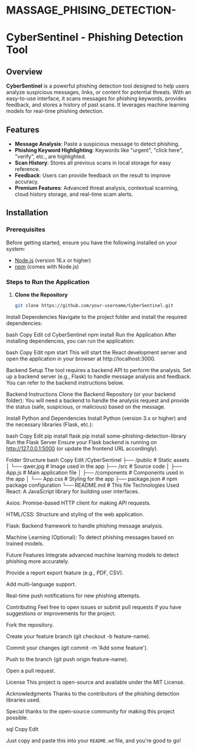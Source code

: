 # MASSAGE_PHISING_DETECTION-

# CyberSentinel - Phishing Detection Tool

## Overview
**CyberSentinel** is a powerful phishing detection tool designed to help users analyze suspicious messages, links, or content for potential threats. With an easy-to-use interface, it scans messages for phishing keywords, provides feedback, and stores a history of past scans. It leverages machine learning models for real-time phishing detection.

## Features
- **Message Analysis**: Paste a suspicious message to detect phishing.
- **Phishing Keyword Highlighting**: Keywords like "urgent", "click here", "verify", etc., are highlighted.
- **Scan History**: Stores all previous scans in local storage for easy reference.
- **Feedback**: Users can provide feedback on the result to improve accuracy.
- **Premium Features**: Advanced threat analysis, contextual scanning, cloud history storage, and real-time scam alerts.

## Installation

### Prerequisites
Before getting started, ensure you have the following installed on your system:
- [Node.js](https://nodejs.org/en/) (version 16.x or higher)
- [npm](https://www.npmjs.com/) (comes with Node.js)

### Steps to Run the Application

1. **Clone the Repository**
   ```bash
   git clone https://github.com/your-username/CyberSentinel.git
Install Dependencies Navigate to the project folder and install the required dependencies:

bash
Copy
Edit
cd CyberSentinel
npm install
Run the Application After installing dependencies, you can run the application:

bash
Copy
Edit
npm start
This will start the React development server and open the application in your browser at http://localhost:3000.

Backend Setup The tool requires a backend API to perform the analysis. Set up a backend server (e.g., Flask) to handle message analysis and feedback. You can refer to the backend instructions below.

Backend Instructions
Clone the Backend Repository (or your backend folder): You will need a backend to handle the analysis request and provide the status (safe, suspicious, or malicious) based on the message.

Install Python and Dependencies Install Python (version 3.x or higher) and the necessary libraries (Flask, etc.):

bash
Copy
Edit
pip install flask
pip install some-phishing-detection-library
Run the Flask Server Ensure your Flask backend is running on http://127.0.0.1:5000 (or update the frontend URL accordingly).

Folder Structure
bash
Copy
Edit
/CyberSentinel
├── /public           # Static assets
│   └── qwer.jpg      # Image used in the app
├── /src              # Source code
│   ├── App.js        # Main application file
│   ├── /components   # Components used in the app
│   └── App.css       # Styling for the app
├── package.json      # npm package configuration
└── README.md         # This file
Technologies Used
React: A JavaScript library for building user interfaces.

Axios: Promise-based HTTP client for making API requests.

HTML/CSS: Structure and styling of the web application.

Flask: Backend framework to handle phishing message analysis.

Machine Learning (Optional): To detect phishing messages based on trained models.

Future Features
Integrate advanced machine learning models to detect phishing more accurately.

Provide a report export feature (e.g., PDF, CSV).

Add multi-language support.

Real-time push notifications for new phishing attempts.

Contributing
Feel free to open issues or submit pull requests if you have suggestions or improvements for the project.

Fork the repository.

Create your feature branch (git checkout -b feature-name).

Commit your changes (git commit -m 'Add some feature').

Push to the branch (git push origin feature-name).

Open a pull request.

License
This project is open-source and available under the MIT License.

Acknowledgments
Thanks to the contributors of the phishing detection libraries used.

Special thanks to the open-source community for making this project possible.

sql
Copy
Edit

Just copy and paste this into your `README.md` file, and you're good to go!






